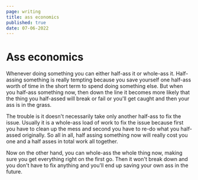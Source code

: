 ```yaml
---
page: writing
title: ass economics
published: true
date: 07-06-2022
---
```


# Ass economics

Whenever doing something you can either half-ass it or whole-ass it. Half-assing something is
really tempting because you save yourself one half-ass worth of time in the short term to spend
doing something else. But when you half-ass something now, then down the line it becomes more
likely that the thing you half-assed will break or fail or you'll get caught and then your
ass is in the grass.

The trouble is it doesn't necessarily take only another half-ass to fix the issue. Usually it
is a whole-ass load of work to fix the issue because first you have to clean up the mess and second 
you have to re-do what you half-assed originally. So all in all, half assing something now will really
cost you one and a half asses in total work all together.

Now on the other hand, you can whole-ass the whole thing now, making sure you get everything right on
the first go. Then it won't break down and you don't have to fix anything and you'll end up saving your
own ass in the future.